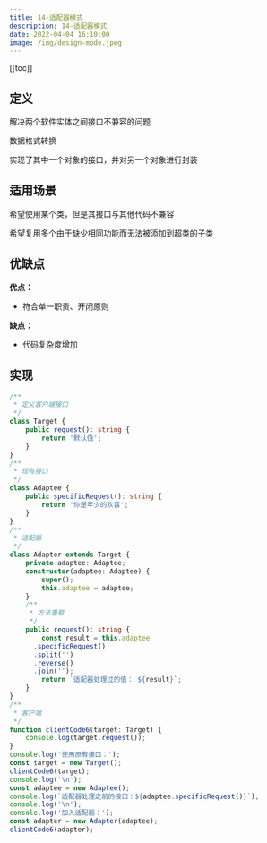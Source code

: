 ```yaml
---
title: 14-适配器模式
description: 14-适配器模式
date: 2022-04-04 16:10:00
image: /img/design-mode.jpeg
---
```


[[toc]]

## 定义

解决两个软件实体之间接口不兼容的问题

数据格式转换

实现了其中一个对象的接口，并对另一个对象进行封装

## 适用场景

希望使用某个类，但是其接口与其他代码不兼容

希望复用多个由于缺少相同功能而无法被添加到超类的子类

## 优缺点

**优点：**
- 符合单一职责、开闭原则

**缺点：**
- 代码复杂度增加

## 实现

```ts
/**
 * 定义客户端接口
 */
class Target {
	public request(): string {
		return '默认值';
	}
}
/**
 * 现有接口
 */
class Adaptee {
	public specificRequest(): string {
		return '你是年少的欢喜';
	}
}
/**
 * 适配器
 */
class Adapter extends Target {
	private adaptee: Adaptee;
	constructor(adaptee: Adaptee) {
		super();
		this.adaptee = adaptee;
	}
	/**
	 * 方法重载
	 */
	public request(): string {
		const result = this.adaptee
      .specificRequest()
      .split('')
      .reverse()
      .join('');
		return `适配器处理过的值： ${result}`;
	}
}
/**
 * 客户端
 */
function clientCode6(target: Target) {
	console.log(target.request());
}
console.log('使用原有接口：');
const target = new Target();
clientCode6(target);
console.log('\n');
const adaptee = new Adaptee();
console.log(`适配器处理之前的接口：${adaptee.specificRequest()}`);
console.log('\n');
console.log('加入适配器：');
const adapter = new Adapter(adaptee);
clientCode6(adapter);
```